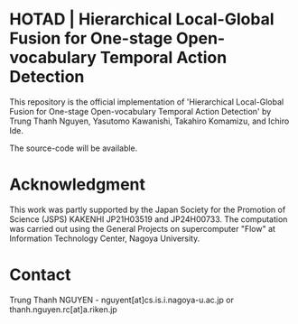 # HOTAD | Hierarchical Local-Global Fusion for One-stage Open-vocabulary Temporal Action Detection

This repository is the official implementation of 'Hierarchical Local-Global Fusion for One-stage Open-vocabulary Temporal Action Detection' by Trung Thanh Nguyen, Yasutomo Kawanishi, Takahiro Komamizu, and Ichiro Ide.

The source-code will be available.


# Acknowledgment
This work was partly supported by the Japan Society for the Promotion of Science (JSPS) KAKENHI JP21H03519 and JP24H00733. The computation was carried out using the General Projects on supercomputer "Flow" at Information Technology Center, Nagoya University.

# Contact
Trung Thanh NGUYEN - nguyent[at]cs.is.i.nagoya-u.ac.jp or thanh.nguyen.rc[at]a.riken.jp

